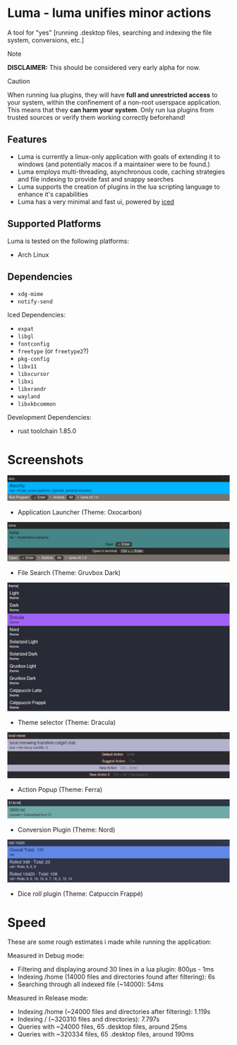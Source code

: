 # Luma - luma unifies minor actions

A tool for "yes" [running .desktop files, searching and indexing the file system, conversions, etc.]

> [!NOTE]
> **DISCLAIMER:** This should be considered very early alpha for now.

> [!CAUTION]
> When running lua plugins, they will have **full and unrestricted access** to your system, within the confinement of a non-root userspace application.
> This means that they **can harm your system**. Only run lua plugins from trusted sources or verify them working correctly beforehand!

## Features

- Luma is currently a linux-only application with goals of extending it to windows (and potentially macos if a maintainer were to be found.)
- Luma employs multi-threading, asynchronous code, caching strategies and file indexing to provide fast and snappy searches
- Luma supports the creation of plugins in the lua scripting language to enhance it's capabilities
- Luma has a very minimal and fast ui, powered by [iced](https://iced.rs/)

## Supported Platforms

Luma is tested on the following platforms:

- Arch Linux

## Dependencies

- `xdg-mime`
- `notify-send`

Iced Dependencies:
- `expat`
- `libgl`
- `fontconfig`
- `freetype` (or `freetype2`?)
- `pkg-config`
- `libx11`
- `libxcursor`
- `libxi`
- `libxrandr`
- `wayland`
- `libxkbcommon`

Development Dependencies:
- rust toolchain 1.85.0

# Screenshots

![Application Launcher (Theme: Oxocarbon)](./.data/screenshots/application_launch_oxocarbon.png)
- Application Launcher (Theme: Oxocarbon)

![File Search (Theme: Gruvbox Dark)](./.data/screenshots/file_search_gruvbox_dark.png)
- File Search (Theme: Gruvbox Dark)

![Theme Selector (Theme: Dracula)](./.data/screenshots/theme_selection_dracula.png)
- Theme selector (Theme: Dracula)

![Action Popup (Theme: Ferra)](./.data/screenshots/action_selector_ferra.png)
- Action Popup (Theme: Ferra)

![Conversion Plugin (Theme: Nord)](./.data/screenshots/convert_nord.png)
- Conversion Plugin (Theme: Nord)

![Dice roll plugin (Theme: Catpuccin Frappé)](./.data/screenshots/roll_catpuccin_frappe.png)
- Dice roll plugin (Theme: Catpuccin Frappé)

# Speed

These are some rough estimates i made while running the application:

Measured in Debug mode:

- Filtering and displaying around 30 lines in a lua plugin: 800µs - 1ms
- Indexing /home (14000 files and directories found after filtering): 6s
- Searching through all indexed file (~14000): 54ms


Measured in Release mode:

- Indexing /home (~24000 files and directories after filtering): 1.119s
- Indexing / (~320310 files and directories): 7.797s
- Queries with ~24000 files, 65 .desktop files, around 25ms
- Queries with ~320334 files, 65 .desktop files, around 190ms
